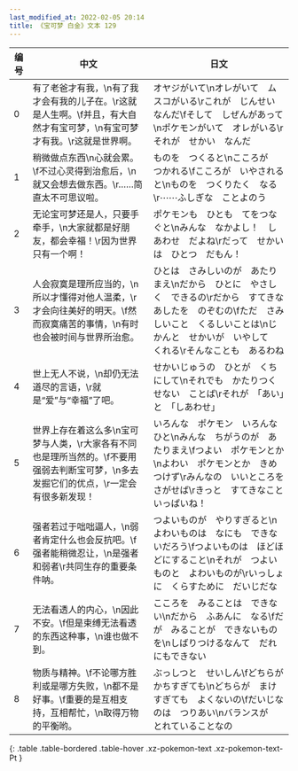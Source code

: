 ```yaml
---
last_modified_at: 2022-02-05 20:14
title: 《宝可梦 白金》文本 129
---
```

| 编号 | 中文 | 日文 |
| ---- | ---- | ---- |
| 0 | 有了老爸才有我，\n有了我才会有我的儿子在。\r这就是人生啊。\f并且，有大自然才有宝可梦，\n有宝可梦才有我。\r这就是世界啊。 | オヤジがいて\nオレがいて　ムスコがいる\rこれが　じんせい　なんだ\fそして　しぜんがあって\nポケモンがいて　オレがいる\rそれが　せかい　なんだ |
| 1 | 稍微做点东西\n心就会累。\f不过心灵得到治愈后，\n就又会想去做东西。\r……简直太不可思议啦。 | ものを　つくると\nこころが　つかれる\fこころが　いやされると\nものを　つくりたく　なる\r⋯⋯ふしぎな　ことよのう |
| 2 | 无论宝可梦还是人，只要手牵手，\n大家就都是好朋友，都会幸福！\r因为世界只有一个啊！ | ポケモンも　ひとも　てをつなぐと\nみんな　なかよし！　しあわせ　だよね\rだって　せかいは　ひとつ　だもん！ |
| 3 | 人会寂寞是理所应当的，\n所以才懂得对他人温柔，\r才会向往美好的明天。\f然而寂寞痛苦的事情，\n有时也会被时间与世界所治愈。 | ひとは　さみしいのが　あたりまえ\nだから　ひとに　やさしく　できるの\rだから　すてきな　あしたを　のぞむの\fただ　さみしいこと　くるしいことは\nじかんと　せかいが　いやして　くれる\rそんなことも　あるわね |
| 4 | 世上无人不说，\n却仍无法道尽的言语，\r就是“爱”与“幸福”了吧。 | せかいじゅうの　ひとが　くちにして\nそれでも　かたりつくせない　ことば\rそれが　「あい」と　「しあわせ」 |
| 5 | 世界上存在着这么多\n宝可梦与人类，\r大家各有不同也是理所当然的。\f不要用强弱去判断宝可梦，\n多去发掘它们的优点，\r一定会有很多新发现！ | いろんな　ポケモン　いろんな　ひと\nみんな　ちがうのが　あたりまえ\fつよい　ポケモンとか\nよわい　ポケモンとか　きめつけず\rみんなの　いいところを　さがせば\rきっと　すてきなこと　いっぱいね！ |
| 6 | 强者若过于咄咄逼人，\n弱者肯定什么也会反抗吧。\f强者能稍微忍让，\n是强者和弱者\r共同生存的重要条件呐。 | つよいものが　やりすぎると\nよわいものは　なにも　できないだろう\fつよいものは　ほどほどにすること\nそれが　つよいものと　よわいものが\rいっしょに　くらすために　だいじだな |
| 7 | 无法看透人的内心，\n因此不安。\f但是束缚无法看透的东西这种事，\n谁也做不到。 | こころを　みることは　できない\nだから　ふあんに　なる\fだが　みることが　できないものを\nしばりつけるなんて　だれにもできない |
| 8 | 物质与精神。\f不论哪方胜利或是哪方失败，\n都不是好事。\f重要的是互相支持，互相帮忙，\n取得万物的平衡哟。 | ぶっしつと　せいしん\fどちらが　かちすぎても\nどちらが　まけすぎても　よくないの\fだいじなのは　つりあい\nバランスが　とれていることなの |
{: .table .table-bordered .table-hover .xz-pokemon-text .xz-pokemon-text-Pt }